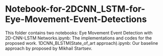 # Notebook-for-2DCNN_LSTM-for-Eye-Movement-Event-Detections
This folder contains two notebooks: 
Eye Movement Event Detection with 2D-CNN-LSTM Networks.ipynb: The implementations and codes for the proposed work.
1DCNN_BLSTM(State_of_art approach).ipynb: Our baseline approach by proposed by Mikhail Startsev. 
